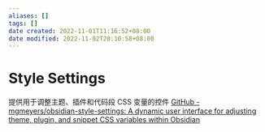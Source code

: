 ```yaml
---
aliases: []
tags: []
date created: 2022-11-01T11:16:52+08:00
date modified: 2022-11-02T20:10:58+08:00
---
```


# Style Settings

提供用于调整主题、插件和代码段 CSS 变量的控件
[GitHub - mgmeyers/obsidian-style-settings: A dynamic user interface for adjusting theme, plugin, and snippet CSS variables within Obsidian](https://github.com/mgmeyers/obsidian-style-settings)
